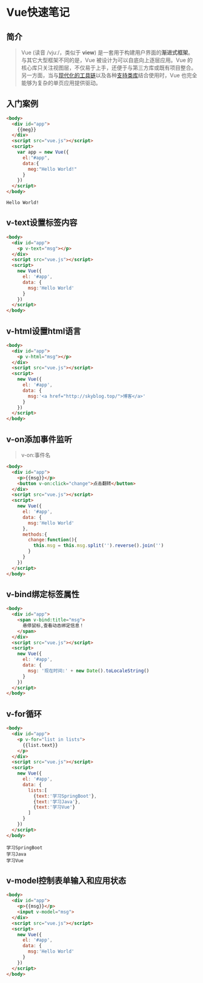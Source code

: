 # Vue快速笔记

## 简介

> Vue (读音 /vjuː/，类似于 **view**) 是一套用于构建用户界面的**渐进式框架**。与其它大型框架不同的是，Vue 被设计为可以自底向上逐层应用。Vue 的核心库只关注视图层，不仅易于上手，还便于与第三方库或既有项目整合。另一方面，当与[现代化的工具链](https://cn.vuejs.org/v2/guide/single-file-components.html)以及各种[支持类库](https://github.com/vuejs/awesome-vue#libraries--plugins)结合使用时，Vue 也完全能够为复杂的单页应用提供驱动。

## 入门案例

```html
<body>
  <div id="app">
    {{meg}}
  </div>
  <script src="vue.js"></script>
  <script>
    var app = new Vue({
      el:"#app",
      data:{
        meg:"Hello World!"
      }
    })
  </script>
</body> 
```

```
Hello World!
```

## v-text设置标签内容

```html
<body>
  <div id="app">
    <p v-text="msg"></p>
  </div>
  <script src="vue.js"></script>
  <script>
    new Vue({
      el: '#app',
      data: {
        msg:'Hello World'
      } 
    })
  </script>
</body>
```

## v-html设置html语言

```html
<body>
  <div id="app">
    <p v-html="msg"></p>
  </div>
  <script src="vue.js"></script>
  <script>
    new Vue({
      el: '#app',
      data: {
        msg:'<a href="http://skyblog.top/">博客</a>'
      } 
    })
  </script>
</body>
```
## v-on添加事件监听

> v-on:事件名

```html
<body>
  <div id="app">
    <p>{{msg}}</p>
    <button v-on:click="change">点击翻转</button>
  </div>
  <script src="vue.js"></script>
  <script>
    new Vue({
      el: '#app',
      data: {
        msg:'Hello World'
      },
      methods:{
        change:function(){
          this.msg = this.msg.split('').reverse().join('')
        }
      }
    })
  </script>
</body>
```
## v-bind绑定标签属性

```html
<body>
  <div id="app">
    <span v-bind:title="msg">
      悬停鼠标,查看动态绑定信息！
    </span>
  </div>
  <script src="vue.js"></script>
  <script>
    new Vue({
      el: '#app',
      data: {
        msg: '现在时间:' + new Date().toLocaleString()
      }
    })
  </script>
</body>		
```

## v-for循环

```html
<body>
  <div id="app">
    <p v-for="list in lists">
      {{list.text}}
    </p>
  </div>
  <script src="vue.js"></script>
  <script>
    new Vue({
      el: '#app',
      data: {
        lists:[
          {text:'学习SpringBoot'},
          {text:'学习Java'},
          {text:'学习Vue'}
        ]
      }
    })
  </script>
</body>
```

```
学习SpringBoot
学习Java
学习Vue
```



## v-model控制表单输入和应用状态

```html
<body>
  <div id="app">
    <p>{{msg}}</p>
    <input v-model="msg">
  </div>
  <script src="vue.js"></script>
  <script>
    new Vue({
      el: '#app',
      data: {
        msg:'Hello World'
      }
    })
  </script>
</body>
```

